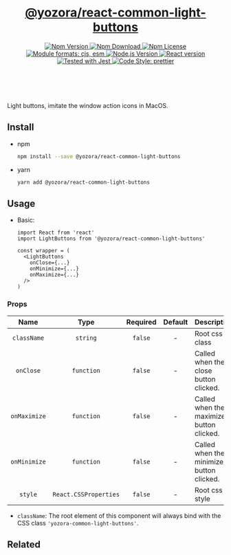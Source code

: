 <header>
  <h1 align="center">
    <a href="https://github.com/yozorajs/yozora-react/tree/release-2.x.x/packages/react-common-light-buttons#readme">@yozora/react-common-light-buttons</a>
  </h1>
  <div align="center">
    <a href="https://www.npmjs.com/package/@yozora/react-common-light-buttons">
      <img
        alt="Npm Version"
        src="https://img.shields.io/npm/v/@yozora/react-common-light-buttons.svg"
      />
    </a>
    <a href="https://www.npmjs.com/package/@yozora/react-common-light-buttons">
      <img
        alt="Npm Download"
        src="https://img.shields.io/npm/dm/@yozora/react-common-light-buttons.svg"
      />
    </a>
    <a href="https://www.npmjs.com/package/@yozora/react-common-light-buttons">
      <img
        alt="Npm License"
        src="https://img.shields.io/npm/l/@yozora/react-common-light-buttons.svg"
      />
    </a>
    <a href="#install">
      <img
        alt="Module formats: cjs, esm"
        src="https://img.shields.io/badge/module_formats-cjs%2C%20esm-green.svg"
      />
    </a>
    <a href="https://github.com/nodejs/node">
      <img
        alt="Node.js Version"
        src="https://img.shields.io/node/v/@yozora/react-common-light-buttons"
      />
    </a>
    <a href="https://github.com/facebook/react">
      <img
        alt="React version"
        src="https://img.shields.io/npm/dependency-version/@yozora/react-common-light-buttons/peer/react"
      />
    </a>
    <a href="https://github.com/facebook/jest">
      <img
        alt="Tested with Jest"
        src="https://img.shields.io/badge/tested_with-jest-9c465e.svg"
      />
    </a>
    <a href="https://github.com/prettier/prettier">
      <img
        alt="Code Style: prettier"
        src="https://img.shields.io/badge/code_style-prettier-ff69b4.svg?style=flat-square"
      />
    </a>
  </div>
</header>
<br/>

Light buttons, imitate the window action icons in MacOS.

## Install

* npm

  ```bash
  npm install --save @yozora/react-common-light-buttons
  ```

* yarn

  ```bash
  yarn add @yozora/react-common-light-buttons
  ```


## Usage

* Basic:

  ```tsx
  import React from 'react'
  import LightButtons from '@yozora/react-common-light-buttons'

  const wrapper = (
    <LightButtons
      onClose={...} 
      onMinimize={...}
      onMaximize={...}
    />
  )
  ```

### Props

Name        | Type                  | Required  | Default | Description
:----------:|:---------------------:|:---------:|:-------:|:-------------
`className` | `string`              | `false`   | -       | Root css class
`onClose`   | `function`            | `false`   | -       | Called when the close button clicked.
`onMaximize`| `function`            | `false`   | -       | Called when the maximize button clicked.
`onMinimize`| `function`            | `false`   | -       | Called when the minimize button clicked.
`style`     | `React.CSSProperties` | `false`   | -       | Root css style

* `className`: The root element of this component will always bind with the
  CSS class `'yozora-common-light-buttons'`.


## Related
